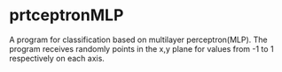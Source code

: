 # prtceptronMLP
A program for classification based on multilayer perceptron(MLP). The program receives randomly points in the x,y plane for values from -1 to 1 respectively on each axis.
